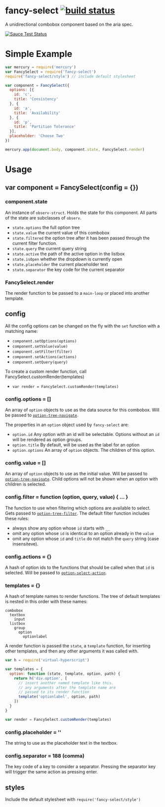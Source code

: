 # fancy-select [![build status](https://secure.travis-ci.org/nrw/fancy-select.png)](http://travis-ci.org/nrw/fancy-select)

A unidirectional combobox component based on the aria spec.

[![Sauce Test Status](https://saucelabs.com/browser-matrix/fancy-select.svg)](https://saucelabs.com/u/fancy-select)

# Simple Example

```js
var mercury = require('mercury')
var FancySelect = require('fancy-select')
require('fancy-select/style') // include default stylesheet

var component = FancySelect({
  options: [{
    id: 'c',
    title: 'Consistency'
  }, {
    id: 'a',
    title: 'Availability'
  }, {
    id: 'p',
    title: 'Partition Tolerance'
  }],
  placeholder: 'Choose Two'
})

mercury.app(document.body, component.state, FancySelect.render)
```

# Usage

## var component = FancySelect(config = {})

### component.state

An instance of `observ-struct`. Holds the state for this component. All parts of the state are subclasses of `observ`.

- `state.options` the full option tree
- `state.value` the current value of this combobox
- `state.filtered` the option tree after it has been passed through the current filter function.
- `state.query` the current query string
- `state.active` the path of the active option in the listbox
- `state.isOpen` whether the dropdown is currently open
- `state.placeholder` the current placeholder text
- `state.separator` the key code for the current separator

### FancySelect.render

The render function to be passed to a `main-loop` or placed into another template.

## config

All the config options can be changed on the fly with the `set` function with a matching name:

- `component.setOptions(options)`
- `component.setValue(value)`
- `component.setFilter(filter)`
- `component.setActions(actions)`
- `component.setQuery(query)`

To create a custom render function, call FancySelect.customRender(templates)

- `var render = FancySelect.customRender(templates)`

### config.options = []

An array of `option` objects to use as the data source for this combobox. Will be passed to [`option-tree-navigate`](https://github.com/nrw/option-tree-navigate).

The properties in an `option` object used by `fancy-select` are:

- `option.id` Any option with an id will be selectable. Options without an `id` will be rendered as option groups.
- `option.title` By default, will be used as the label for an option
- `option.options` An array of `option` objects. The children of this option.

### config.value = []

An array of `option` objects to use as the initial value. Will be passed to [`option-tree-navigate`](https://github.com/nrw/option-tree-navigate). Child options will not be shown when an option with children is selected.

### config.filter = function (option, query, value) { ... }

The function to use when filtering which options are available to select. Gets passed to [`option-tree-filter`](https://github.com/nrw/option-tree-filter). The default filter function includes these rules:

- always show any option whose `id` starts with `__`
- omit any option whose `id` is identical to an option already in the `value`
- omit any option whose `id` and `title` do not match the `query` string (case insensiteve).

### config.actions = {}

A hash of option ids to the functions that should be called when that `id` is selected. Will be passed to [`option-select-action`](https://github.com/nrw/option-select-action).

### templates = {}

A hash of template names to render functions. The tree of default templates is nested in this order with these names:

```
combobox
  textbox
    input
  listbox
    group
      option
        optionlabel
```

A render function is passed the `state`, a `template` function, for inserting other templates, and then any other arguments it was called with.

```js
var h = require('virtual-hyperscript')

var templates = {
  option: function (state, template, option, path) {
    return h('div.option', [
      // insert another named template like this.
      // any arguments after the template name are
      // passed to its render function
      template('optionlabel', option, path)
    ])
  }
}

var render = FancySelect.customRender(templates)
```

### config.placeholder = ''

The string to use as the placeholder text in the textbox.

### config.separator = 188 (comma)

The key code of a key to consider a separator. Pressing the separator key will trigger the same action as pressing enter.

## styles

Include the default stylesheet with `require('fancy-select/style')`
